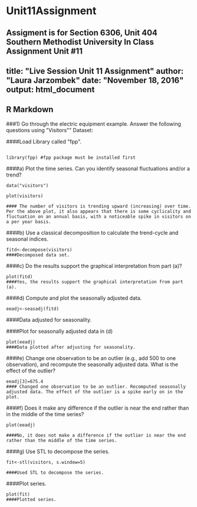 # Unit11Assignment
Assigment is for Section 6306, Unit 404 
Southern Methodist University
In Class Assignment Unit #11
---
title: "Live Session Unit 11 Assignment"
author: "Laura Jarzombek"
date: "November 18, 2016"
output: html_document
---
  
  ## R Markdown
  ###1)	Go through the electric equipment example. Answer the following questions using "Visitors"" Dataset:


####Load Library called "fpp". 
```{r}

library(fpp) #fpp package must be installed first

```


####a)	Plot the time series. Can you identify seasonal fluctuations and/or a trend? 
```{r}
data("visitors")

```

```{r visitors, echo=FALSE}
plot(visitors)

#### The number of visitors is trending upward (increasing) over time. Per the above plot, it also appears that there is some cyclicality and fluctuation on an annual basis, with a noticeable spike in visitors on a per year basis.  
```

####b)	Use a classical decomposition to calculate the trend-cycle and seasonal indices.
```{r}
fitd<-decompose(visitors)
####Decomposed data set. 
```

####c)	Do the results support the graphical interpretation from part (a)? 
```{r fitd, echo=FALSE}
plot(fitd)
####Yes, the results support the graphical interpretation from part (a).
```


####d)	Compute and plot the seasonally adjusted data. 
```{r}
eeadj<-seasadj(fitd)
```
####Data adjusted for seasonality. 

####Plot for seasonally adjusted data in (d)
```{r eedj, echo=FALSE}
plot(eeadj)
####Data plotted after adjusting for seasonality. 
```


####e)	Change one observation to be an outlier (e.g., add 500 to one observation), and recompute the seasonally adjusted data. What is the effect of the outlier? 
```{r}
eeadj[3]=675.4
#### Changed one observation to be an outlier. Recomputed seasonally adjusted data. The effect of the outlier is a spike early on in the plot.
```


####f)	Does it make any difference if the outlier is near the end rather than in the middle of the time series? 
```{r, echo=FALSE}
plot(eeadj)

####No, it does not make a difference if the outlier is near the end rather than the middle of the time series. 

```


####g)	Use STL to decompose the series. 
```{r}
fit<-stl(visitors, s.window=5)

####Used STL to decompose the series.

```

####Plot series.
```{r fit, echo=FALSE}
plot(fit)
####Plotted series. 
